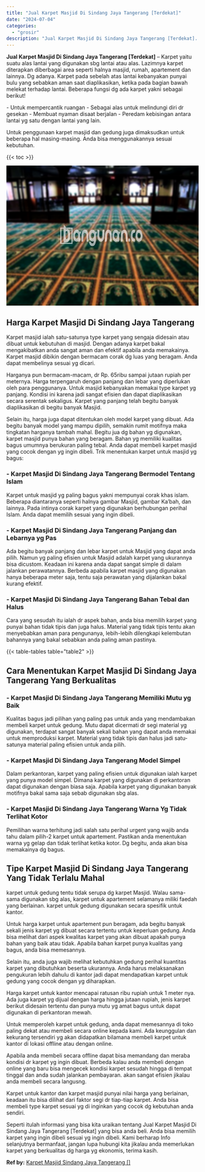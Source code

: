 ```yaml
---
title: "Jual Karpet Masjid Di Sindang Jaya Tangerang [Terdekat]"
date: "2024-07-04"
categories: 
  - "grosir"
description: "Jual Karpet Masjid Di Sindang Jaya Tangerang [Terdekat]. Seperti itulah informasi yang bisa kita uraikan tentang Jual Karpet Masjid Di Sindang Jaya Tangerang..."
---
```


**Jual Karpet Masjid Di Sindang Jaya Tangerang \[Terdekat\]** – Karpet yaitu suatu alas lantai yang digunakan sbg lantai atau alas. Lazimnya karpet diterapkan diberbagai area seperti halnya masjid, rumah, apartement dan lainnya. Dg adanya. Karpet pada sebelah atas lantai kebanyakan punyai bulu yang sebabkan aman saat diaplikasikan, ketika pada bagian bawah melekat terhadap lantai. Beberapa fungsi dg ada karpet yakni sebagai berikut!

\- Untuk mempercantik ruangan - Sebagai alas untuk melindungi diri dr gesekan - Membuat nyaman disaat berjalan - Peredam kebisingan antara lantai yg satu dengan lantai yang lain.

Untuk penggunaan karpet masjid dan gedung juga dimaksudkan untuk beberapa hal masing-masing. Anda bisa menggunakannya sesuai kebutuhan.

{{< toc >}}

![Jual Karpet Masjid Di Sindang Jaya Tangerang [Terdekat]](/images/grosir-karpet-murah-67.png)

## Harga Karpet Masjid Di Sindang Jaya Tangerang

Karpet masjid ialah satu-satunya type karpet yang sengaja didesain atau dibuat untuk kebutuhan di masjid. Dengan adanya karpet bakal mengakibatkan anda sangat aman dan efektif apabila anda memakainya. Karpet masjid dibikin dengan bermacam corak dg luas yang beragam. Anda dapat membelinya sesuai yg dicari.

Harganya pun bermacam-macam, dr Rp. 65ribu sampai jutaan rupiah per meternya. Harga terpengaruh dengan panjang dan lebar yang diperlukan oleh para penggunanya. Untuk masjid kebanyakan memakai type karpet yg panjang. Kondisi ini karena jadi sangat efisien dan dapat diaplikasikan secara serentak sekaligus. Karpet yang panjang telah begitu banyak diaplikasikan di begitu banyak Masjid.

Selain itu, harga juga dapat ditentukan oleh model karpet yang dibuat. Ada begitu banyak model yang mampu dipilih, semakin rumit motifnya maka tingkatan harganya tambah mahal. Begitu jua dg bahan yg digunakan, karpet masjid punya bahan yang beragam. Bahan yg memiliki kualitas bagus umumnya berukuran paling tebal. Anda dapat membeli karpet masjid yang cocok dengan yg ingin dibeli. Trik menentukan karpet untuk masjid yg bagus:

### \- Karpet Masjid Di Sindang Jaya Tangerang Bermodel Tentang Islam

Karpet untuk masjid yg paling bagus yakni mempunyai corak khas islam. Beberapa diantaranya seperti halnya gambar Masjid, gambar Ka’bah, dan lainnya. Pada intinya corak karpet yang digunakan berhubungan perihal Islam. Anda dapat memilih sesuai yang ingin dibeli.

### \- Karpet Masjid Di Sindang Jaya Tangerang Panjang dan Lebarnya yg Pas

Ada begitu banyak panjang dan lebar karpet untuk Masjid yang dapat anda pilih. Namun yg paling efisien untuk Masjid adalah karpet yang ukurannya bisa dicustom. Keadaan ini karena anda dapat sangat simple di dalam jalankan perawatannya. Berbeda apabila karpet masjid yang digunakan hanya beberapa meter saja, tentu saja perawatan yang dijalankan bakal kurang efektif.

### \- Karpet Masjid Di Sindang Jaya Tangerang Bahan Tebal dan Halus

Cara yang sesudah itu ialah dr aspek bahan, anda bisa memilih karpet yang punyai bahan tidak tipis dan juga halus. Material yang tidak tipis tentu akan menyebabkan aman para pengunanya, lebih-lebih dilengkapi kelembutan bahannya yang bakal sebabkan anda paling aman pastinya.

{{< table-tables table="table2" >}}

## Cara Menentukan Karpet Masjid Di Sindang Jaya Tangerang Yang Berkualitas

### \- Karpet Masjid Di Sindang Jaya Tangerang Memiliki Mutu yg Baik

Kualitas bagus jadi pilihan yang paling pas untuk anda yang mendambakan membeli karpet untuk gedung. Mutu dapat dicermati dr segi material yg digunakan, terdapat sangat banyak sekali bahan yang dapat anda memakai untuk memproduksi karpet. Material yang tidak tipis dan halus jadi satu-satunya material paling efisien untuk anda pilih.

### \- Karpet Masjid Di Sindang Jaya Tangerang Model Simpel

Dalam perkantoran, karpet yang paling efisien untuk digunakan ialah karpet yang punya model simpel. Dimana karpet yang digunakan di perkantoran dapat digunakan dengan biasa saja. Apabila karpet yang digunakan banyak motifnya bakal sama saja sebab digunakan sbg alas.

### \- Karpet Masjid Di Sindang Jaya Tangerang Warna Yg Tidak Terlihat Kotor

Pemilihan warna terhitung jadi salah satu perihal urgent yang wajib anda tahu dalam pilih-2 karpet untuk apartement. Pastikan anda menentukan warna yg gelap dan tidak terlihat ketika kotor. Dg begitu, anda akan bisa memakainya dg bagus.

## Tipe Karpet Masjid Di Sindang Jaya Tangerang Yang Tidak Terlalu Mahal

karpet untuk gedung tentu tidak serupa dg karpet Masjid. Walau sama-sama digunakan sbg alas, karpet untuk apartement selamanya miliki faedah yang berlainan. karpet untuk gedung digunakan secara spesifik untuk kantor.

Untuk harga karpet untuk apartement pun beragam, ada begitu banyak sekali jenis karpet yg dibuat secara tertentu untuk keperluan gedung. Anda bisa melihat dari aspek kwalitas karpet yang akan dibuat apakah punya bahan yang baik atau tidak. Apabila bahan karpet punya kualitas yang bagus, anda bisa memesannya.

Selain itu, anda juga wajib melihat kebutuhkan gedung perihal kuantitas karpet yang dibutuhkan beserta ukurannya. Anda harus melaksanakan pengukuran lebih dahulu di kantor jadi dapat mendapatkan karpet untuk gedung yang cocok dengan yg diharapkan.

Harga karpet untuk kantor mencapai ratusan ribu rupiah untuk 1 meter nya. Ada juga karpet yg dijual dengan harga hingga jutaan rupiah, jenis karpet berikut didesain tertentu dan punya mutu yg amat bagus untuk dapat digunakan di perkantoran mewah.

Untuk memperoleh karpet untuk gedung, anda dapat memesannya di toko paling dekat atau membeli secara online kepada kami. Ada keunggulan dan kekurang tersendiri yg akan didapatkan bilamana membeli karpet untuk kantor di lokasi offline atau dengan online.

Apabila anda membeli secara offline dapat bisa memandang dan meraba kondisi dr karpet yg ingin dibuat. Berbeda kalau anda membeli dengan online yang baru bisa mengecek kondisi karpet sesudah hingga di tempat tinggal dan anda sudah jalankan pembayaran. akan sangat efisien jikalau anda membeli secara langusng.

Karpet untuk kantor dan karpet masjid punyai nilai harga yang berlainan, keadaan itu bisa dilihat dari faktor segi dr tiap-tiap karpet. Anda bisa membeli type karpet sesuai yg di inginkan yang cocok dg kebutuhan anda sendiri.

Seperti itulah informasi yang bisa kita uraikan tentang Jual Karpet Masjid Di Sindang Jaya Tangerang \[Terdekat\] yang bisa anda beli. Anda bisa memilih karpet yang ingin dibeli sesuai yg ingin dibeli. Kami berharap Info selanjutnya bermanfaat, jangan lupa hubungi kita jikalau anda memerlukan karpet yang berkualitas dg harga yg ekonomis, terima kasih.

**Ref by:**  [Karpet Masjid Sindang Jaya Tangerang []](https://id.wikipedia.org/wiki/Karpet)
